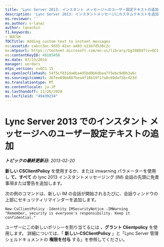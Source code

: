 ```yaml
---
title: 'Lync Server 2013: インスタント メッセージへのユーザー設定テキストの追加'
description: 'Lync Server 2013: インスタントメッセージにカスタムテキストを追加します。'
ms.reviewer: ''
ms.author: v-lanac
author: lanachin
f1.keywords:
- NOCSH
TOCTitle: Adding custom text to instant messages
ms:assetid: cabcc3ec-9d35-42ac-a403-e21b7d538c2c
ms:mtpsurl: https://technet.microsoft.com/en-us/library/Gg398847(v=OCS.15)
ms:contentKeyID: 48185458
ms.date: 07/23/2014
manager: serdars
mtps_version: v=OCS.15
ms.openlocfilehash: 54f5cf031da0ba4d5bd0b6dbaa7f5ebc9d0b3a6c
ms.sourcegitcommit: 36fee89bb887bea4f18b19f17a8c69daf5bc423d
ms.translationtype: MT
ms.contentlocale: ja-JP
ms.lasthandoff: 11/26/2020
ms.locfileid: "49439234"
---
```

# <a name="adding-custom-text-to-instant-messages-in-lync-server-2013"></a>Lync Server 2013 でのインスタント メッセージへのユーザー設定テキストの追加

<div data-xmlns="http://www.w3.org/1999/xhtml">

<div class="topic" data-xmlns="http://www.w3.org/1999/xhtml" data-msxsl="urn:schemas-microsoft-com:xslt" data-cs="https://msdn.microsoft.com/">

<div data-asp="https://msdn2.microsoft.com/asp">



</div>

<div id="mainSection">

<div id="mainBody">

<span> </span>

_**トピックの最終更新日:** 2013-02-20_

**新しい CSClientPolicy** を使用するか、または imwarning パラメーターを使用し **て、すべて** の lync 2013 インスタントメッセージング (IM) 会話の先頭に免責事項または警告を追加します。

次の例のコマンドは、新しい IM の会話が開始されるたびに、会話ウィンドウの上部にセキュリティリマインダーを追加します。

    New-CsClientPolicy -Identity IMSecurityNotice -IMWarning 
    "Remember, security is everyone's responsibility. Keep it confidential."

ユーザーにこの新しいポリシーを割り当てるには **、グラント Clientpolicy** を使用します。 詳細については、「 **新しい-CSClientPolicy** 」と「Lync Server 管理シェルドキュメントの **権限を付与** する」を参照してください。

</div>

<span> </span>

</div>

</div>

</div>


